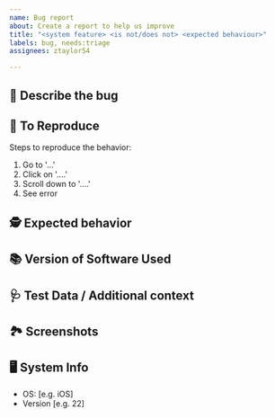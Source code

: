 ```yaml
---
name: Bug report
about: Create a report to help us improve
title: "<system feature> <is not/does not> <expected behaviour>"
labels: bug, needs:triage
assignees: ztaylor54

---
```


## 🐛 Describe the bug
<!-- A clear and concise description of what the bug is. -->

## 📜 To Reproduce
Steps to reproduce the behavior:
1. Go to '...'
2. Click on '....'
3. Scroll down to '....'
4. See error

## 🕵️ Expected behavior
<!-- A clear and concise description of what you expected to happen. -->

## 📚 Version of Software Used
<!-- Run `make version` on any KDP component to get this information. -->

## 🩺 Test Data / Additional context
<!-- If applicable, Add test data or any other context about the problem here .-->

## 🏞 Screenshots
<!-- If applicable, add screenshots to help explain your problem. -->

## 🖥 System Info
 - OS: [e.g. iOS]
 - Version [e.g. 22]